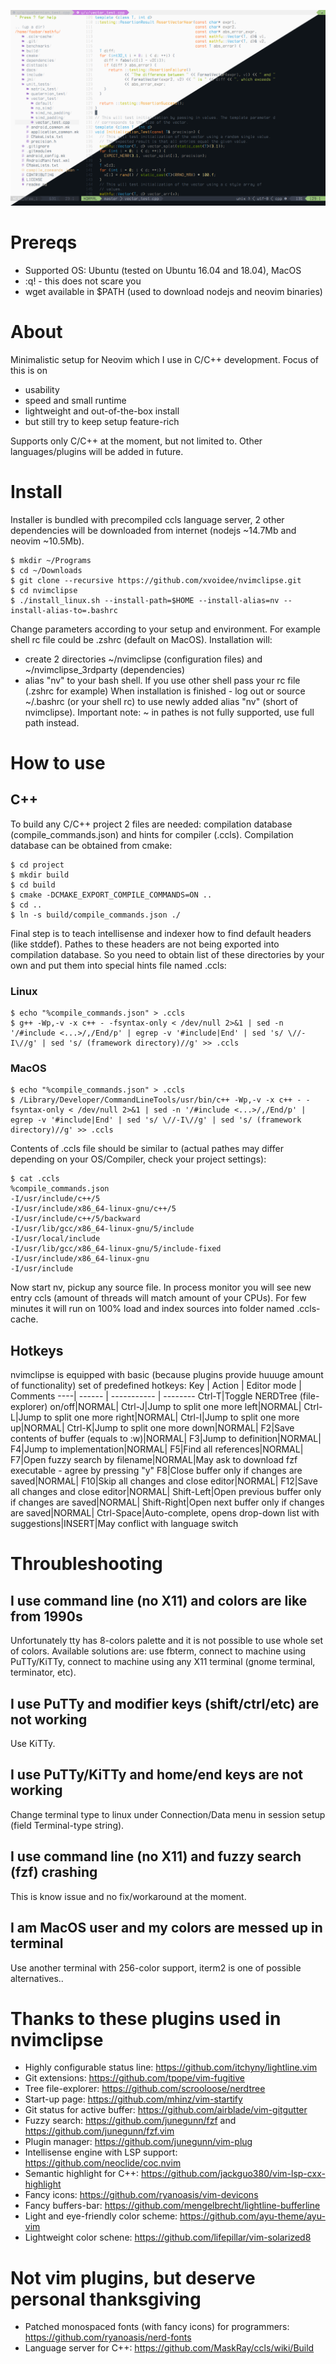 ![Poster](/assets/poster.png)
# Prereqs
* Supported OS: Ubuntu (tested on Ubuntu 16.04 and 18.04), MacOS
* :q! - this does not scare you
* wget available in $PATH (used to download nodejs and neovim binaries)
# About
Minimalistic setup for Neovim which I use in C/C++ development. Focus of this is on
* usability
* speed and small runtime
* lightweight and out-of-the-box install
* but still try to keep setup feature-rich

Supports only C/C++ at the moment, but not limited to. Other languages/plugins will be added in future.
# Install
Installer is bundled with precompiled ccls language server, 2 other dependencies will be downloaded from internet (nodejs ~14.7Mb and neovim ~10.5Mb).
```
$ mkdir ~/Programs
$ cd ~/Downloads
$ git clone --recursive https://github.com/xvoidee/nvimclipse.git
$ cd nvimclipse
$ ./install_linux.sh --install-path=$HOME --install-alias=nv --install-alias-to=.bashrc
```
Change parameters according to your setup and environment. For example shell rc file could be .zshrc (default on MacOS). Installation will:
* create 2 directories ~/nvimclipse (configuration files) and ~/nvimclipse_3rdparty (dependencies)
* alias "nv" to your bash shell. If you use other shell pass your rc file (.zshrc for example)
When installation is finished - log out or source ~/.bashrc (or your shell rc) to use newly added alias "nv" (short of nvimclipse).
Important note: ~ in pathes is not fully supported, use full path instead.
# How to use
## C++
To build any C/C++ project 2 files are needed: compilation database (compile_commands.json) and hints for compiler (.ccls).
Compilation database can be obtained from cmake:
```
$ cd project
$ mkdir build
$ cd build
$ cmake -DCMAKE_EXPORT_COMPILE_COMMANDS=ON ..
$ cd ..
$ ln -s build/compile_commands.json ./
```
Final step is to teach intellisense and indexer how to find default headers (like stddef). Pathes to these headers are not being exported into compilation database. So you need to obtain list of these directories by your own and put them into special hints file named .ccls:
### Linux
```
$ echo "%compile_commands.json" > .ccls
$ g++ -Wp,-v -x c++ - -fsyntax-only < /dev/null 2>&1 | sed -n '/#include <...>/,/End/p' | egrep -v '#include|End' | sed 's/ \//-I\//g' | sed 's/ (framework directory)//g' >> .ccls
```
### MacOS
```
$ echo "%compile_commands.json" > .ccls
$ /Library/Developer/CommandLineTools/usr/bin/c++ -Wp,-v -x c++ - -fsyntax-only < /dev/null 2>&1 | sed -n '/#include <...>/,/End/p' | egrep -v '#include|End' | sed 's/ \//-I\//g' | sed 's/ (framework directory)//g' >> .ccls
```
Contents of .ccls file should be similar to (actual pathes may differ depending on your OS/Compiler, check your project settings):
```
$ cat .ccls
%compile_commands.json
-I/usr/include/c++/5
-I/usr/include/x86_64-linux-gnu/c++/5
-I/usr/include/c++/5/backward
-I/usr/lib/gcc/x86_64-linux-gnu/5/include
-I/usr/local/include
-I/usr/lib/gcc/x86_64-linux-gnu/5/include-fixed
-I/usr/include/x86_64-linux-gnu
-I/usr/include
```
Now start nv, pickup any source file. In process monitor you will see new entry ccls (amount of threads will match amount of your CPUs). For few minutes it will run on 100% load and index sources into folder named .ccls-cache.
## Hotkeys
nvimclipse is equipped with basic (because plugins provide huuuge amount of functionality) set of predefined hotkeys:
Key | Action | Editor mode | Comments
----| ------ | ----------- | --------
Ctrl-T|Toggle NERDTree (file-explorer) on/off|NORMAL|
Ctrl-J|Jump to split one more left|NORMAL|
Ctrl-L|Jump to split one more right|NORMAL|
Ctrl-I|Jump to split one more up|NORMAL|
Ctrl-K|Jump to split one more down|NORMAL|
F2|Save contents of buffer (equals to :w)|NORMAL|
F3|Jump to definition|NORMAL|
F4|Jump to implementation|NORMAL|
F5|Find all references|NORMAL|
F7|Open fuzzy search by filename|NORMAL|May ask to download fzf executable - agree by pressing "y"
F8|Close buffer only if changes are saved|NORMAL|
F10|Skip all changes and close editor|NORMAL|
F12|Save all changes and close editor|NORMAL|
Shift-Left|Open previous buffer only if changes are saved|NORMAL|
Shift-Right|Open next buffer only if changes are saved|NORMAL|
Ctrl-Space|Auto-complete, opens drop-down list with suggestions|INSERT|May conflict with language switch
# Throubleshooting
## I use command line (no X11) and colors are like from 1990s
Unfortunately tty has 8-colors palette and it is not possible to use whole set of colors. Available solutions are: use fbterm, connect to machine using PuTTy/KiTTy, connect to machine using any X11 terminal (gnome terminal, terminator, etc).
## I use PuTTy and modifier keys (shift/ctrl/etc) are not working
Use KiTTy.
## I use PuTTy/KiTTy and home/end keys are not working
Change terminal type to linux under Connection/Data menu in session setup (field Terminal-type string).
## I use command line (no X11) and fuzzy search (fzf) crashing
This is know issue and no fix/workaround at the moment.
## I am MacOS user and my colors are messed up in terminal
Use another terminal with 256-color support, iterm2 is one of possible alternatives..
# Thanks to these plugins used in nvimclipse
* Highly configurable status line: https://github.com/itchyny/lightline.vim
* Git extensions: https://github.com/tpope/vim-fugitive
* Tree file-explorer: https://github.com/scrooloose/nerdtree
* Start-up page: https://github.com/mhinz/vim-startify
* Git status for active buffer: https://github.com/airblade/vim-gitgutter
* Fuzzy search: https://github.com/junegunn/fzf and https://github.com/junegunn/fzf.vim
* Plugin manager: https://github.com/junegunn/vim-plug
* Intellisense engine with LSP support: https://github.com/neoclide/coc.nvim
* Semantic highlight for C++: https://github.com/jackguo380/vim-lsp-cxx-highlight
* Fancy icons: https://github.com/ryanoasis/vim-devicons
* Fancy buffers-bar: https://github.com/mengelbrecht/lightline-bufferline
* Light and eye-friendly color scheme: https://github.com/ayu-theme/ayu-vim
* Lightweight color schene: https://github.com/lifepillar/vim-solarized8
# Not vim plugins, but deserve personal thanksgiving
* Patched monospaced fonts (with fancy icons) for programmers: https://github.com/ryanoasis/nerd-fonts
* Language server for C++: https://github.com/MaskRay/ccls/wiki/Build

